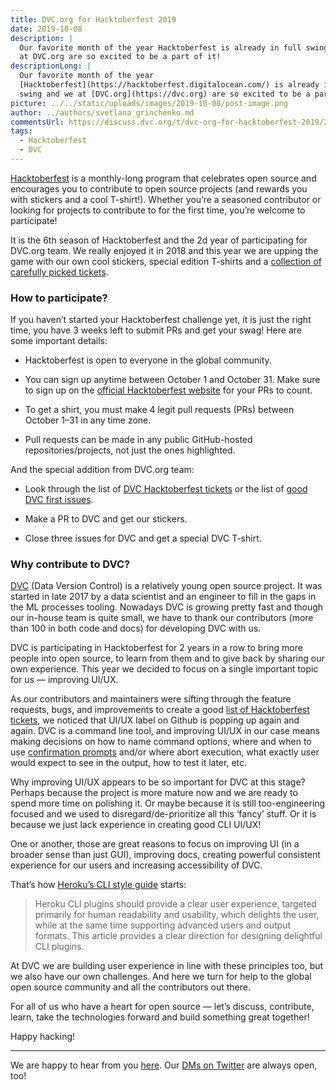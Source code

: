 ```yaml
---
title: DVC.org for Hacktoberfest 2019
date: 2019-10-08
description: |
  Our favorite month of the year Hacktoberfest is already in full swing and we
  at DVC.org are so excited to be a part of it!
descriptionLong: |
  Our favorite month of the year
  [Hacktoberfest](https://hacktoberfest.digitalocean.com/) is already in full
  swing and we at [DVC.org](https://dvc.org) are so excited to be a part of it!
picture: ../../static/uploads/images/2019-10-08/post-image.png
author: ../authors/svetlana_grinchenko.md
commentsUrl: https://discuss.dvc.org/t/dvc-org-for-hacktoberfest-2019/286
tags:
  - Hacktoberfest
  - DVC
---
```


[Hacktoberfest](https://hacktoberfest.digitalocean.com/) is a monthly-long
program that celebrates open source and encourages you to contribute to open
source projects (and rewards you with stickers and a cool T-shirt!). Whether
you’re a seasoned contributor or looking for projects to contribute to for the
first time, you’re welcome to participate!

It is the 6th season of Hacktoberfest and the 2d year of participating for
DVC.org team. We really enjoyed it in 2018 and this year we are upping the game
with our own cool stickers, special edition T-shirts and a
[collection of carefully picked tickets](https://github.com/iterative/dvc/labels/hacktoberfest).

### How to participate?

If you haven’t started your Hacktoberfest challenge yet, it is just the right
time, you have 3 weeks left to submit PRs and get your swag! Here are some
important details:

- Hacktoberfest is open to everyone in the global community.

- You can sign up anytime between October 1 and October 31. Make sure to sign up
  on the
  [official Hacktoberfest website](https://hacktoberfest.digitalocean.com/) for
  your PRs to count.

- To get a shirt, you must make 4 legit pull requests (PRs) between October 1–31
  in any time zone.

- Pull requests can be made in any public GitHub-hosted repositories/projects,
  not just the ones highlighted.

And the special addition from DVC.org team:

- Look through the list of
  [DVC Hacktoberfest tickets](https://github.com/iterative/dvc/labels/hacktoberfest)
  or the list of
  [good DVC first issues](https://github.com/iterative/dvc/labels/good%20first%20issue).

- Make a PR to DVC and get our stickers.

- Close three issues for DVC and get a special DVC T-shirt.

### Why contribute to DVC?

[DVC](http://dvc.org) (Data Version Control) is a relatively young open source
project. It was started in late 2017 by a data scientist and an engineer to fill
in the gaps in the ML processes tooling. Nowadays DVC is growing pretty fast and
though our in-house team is quite small, we have to thank our contributors (more
than 100 in both code and docs) for developing DVC with us.

DVC is participating in Hacktoberfest for 2 years in a row to bring more people
into open source, to learn from them and to give back by sharing our own
experience. This year we decided to focus on a single important topic for us —
improving UI/UX.

As our contributors and maintainers were sifting through the feature requests,
bugs, and improvements to create a good
[list of Hacktoberfest tickets](https://github.com/iterative/dvc/labels/hacktoberfest),
we noticed that UI/UX label on Github is popping up again and again. DVC is a
command line tool, and improving UI/UX in our case means making decisions on how
to name command options, where and when to use
[confirmation prompts](https://github.com/iterative/dvc/issues/2498) and/or
where abort execution, what exactly user would expect to see in the output, how
to test it later, etc.

Why improving UI/UX appears to be so important for DVC at this stage? Perhaps
because the project is more mature now and we are ready to spend more time on
polishing it. Or maybe because it is still too-engineering focused and we used
to disregard/de-prioritize all this ‘fancy’ stuff. Or it is because we just lack
experience in creating good CLI UI/UX!

One or another, those are great reasons to focus on improving UI (in a broader
sense than just GUI), improving docs, creating powerful consistent experience
for our users and increasing accessibility of DVC.

That’s how
[Heroku’s CLI style guide](https://devcenter.heroku.com/articles/cli-style-guide)
starts:

> Heroku CLI plugins should provide a clear user experience, targeted primarily
> for human readability and usability, which delights the user, while at the
> same time supporting advanced users and output formats. This article provides
> a clear direction for designing delightful CLI plugins.

At DVC we are building user experience in line with these principles too, but we
also have our own challenges. And here we turn for help to the global open
source community and all the contributors out there.

For all of us who have a heart for open source — let’s discuss, contribute,
learn, take the technologies forward and build something great together!

Happy hacking!

<hr />

We are happy to hear from you [here](https://dvc.org/support). Our
[DMs on Twitter](https://twitter.com/DVCorg) are always open, too!

